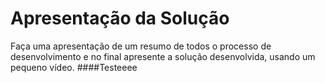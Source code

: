# Apresentação da Solução

Faça uma apresentação de um resumo de todos o processo de desenvolvimento e no final apresente a solução desenvolvida, usando um pequeno vídeo.
####Testeeee
